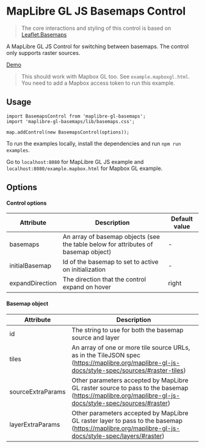 # MapLibre GL JS Basemaps Control

> The core interactions and styling of this control is based on [Leaflet.Basemaps](https://github.com/consbio/Leaflet.Basemaps)

A MapLibre GL JS Control for switching between basemaps. The control only supports raster sources.

[Demo](https://ka7eh.github.io/maplibre-gl-basemaps/example)

> This should work with Mapbox GL too. See `example.mapboxgl.html`. You need to add a Mapbox access token to run this example.

## Usage

```{js}
import BasemapsControl from 'maplibre-gl-basemaps';
import 'maplibre-gl-basemaps/lib/basemaps.css';

map.addControl(new BasemapsControl(options));
```

To run the examples locally, install the dependencies and run `npm run examples`.

Go to `localhost:8080` for MapLibre GL JS example and `localhost:8080/example.mapbox.html` for Mapbox GL example.

## Options

#### Control options

| Attribute       | Description                                                                        | Default value |
|-----------------|------------------------------------------------------------------------------------|---------------|
| basemaps        | An array of basemap objects (see the table below for attributes of basemap object) | -             |
| initialBasemap  | Id of the basemap to set to active on initialization                               | -             |
| expandDirection | The direction that the control expand on hover                                     | right         |

#### Basemap object

| Attribute         | Description                                                                                                                                         |
|-------------------|-----------------------------------------------------------------------------------------------------------------------------------------------------|
| id                | The string to use for both the basemap source and layer                                                                                             |
| tiles             | An array of one or more tile source URLs, as in the TileJSON spec (https://maplibre.org/maplibre-gl-js-docs/style-spec/sources/#raster-tiles)       |
| sourceExtraParams | Other parameters accepted by MapLibre GL raster source to pass to the basemap (https://maplibre.org/maplibre-gl-js-docs/style-spec/sources/#raster) |
| layerExtraParams  | Other parameters accepted by MapLibre GL raster layer to pass to the basemap (https://maplibre.org/maplibre-gl-js-docs/style-spec/layers/#raster)   |
